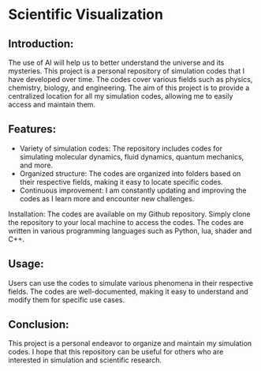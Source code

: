 # Scientific Visualization

## Introduction:
The use of AI will help us to better understand the universe and its mysteries. This project is a personal repository of simulation codes that I have developed over time. The codes cover various fields such as physics, chemistry, biology, and engineering. The aim of this project is to provide a centralized location for all my simulation codes, allowing me to easily access and maintain them.

## Features:
- Variety of simulation codes: The repository includes codes for simulating molecular dynamics, fluid dynamics, quantum mechanics, and more.
- Organized structure: The codes are organized into folders based on their respective fields, making it easy to locate specific codes.
- Continuous improvement: I am constantly updating and improving the codes as I learn more and encounter new challenges.

Installation:
The codes are available on my Github repository. Simply clone the repository to your local machine to access the codes. The codes are written in various programming languages such as Python, lua, shader and C++.

## Usage:
Users can use the codes to simulate various phenomena in their respective fields. The codes are well-documented, making it easy to understand and modify them for specific use cases.

## Conclusion:
This project is a personal endeavor to organize and maintain my simulation codes. I hope that this repository can be useful for others who are interested in simulation and scientific research.
